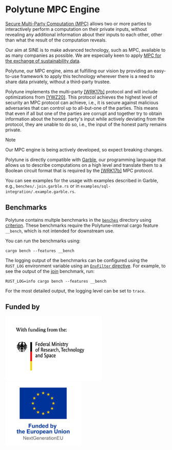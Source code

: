 # Polytune MPC Engine

[Secure Multi-Party Computation (MPC)](https://sine.foundation/library/002-smpc) allows two or more parties to interactively perform a computation on their private inputs, without revealing any additional information about their inputs to each other, other than what the result of the computation reveals.

Our aim at SINE is to make advanced technology, such as MPC, available to as many companies as possible. We are especially keen to apply  [MPC for the exchange of sustainability data](https://sine.foundation/library/sine-is-partnering-with-wbcsd-to-decarbonise-the-economy).

Polytune, our MPC engine, aims at fulfilling our vision by providing an easy-to-use framework to apply this technology wherever there is a need to share data privately, without a third-party trustee.

Polytune implements the multi-party [[WRK17b]](https://eprint.iacr.org/2017/189.pdf) protocol and will include optimizations from [[YWZ20]](https://eprint.iacr.org/2019/1104.pdf). This protocol achieves the highest level of security an MPC protocol can achieve, i.e., it is secure against malicious adversaries that can control up to all-but-one of the parties. This means that even if all but one of the parties are corrupt and together try to obtain information about the honest party's input while actively deviating from the protocol, they are unable to do so, i.e., the input of the honest party remains private.

> [!NOTE]
> Our MPC engine is being actively developed, so expect breaking changes.

Polytune is directly compatible with [Garble](https://github.com/sine-fdn/garble-lang), our programming language that allows us to describe computations on a high level and translate them to a Boolean circuit format that is required by the [[WRK17b]](https://eprint.iacr.org/2017/189.pdf) MPC protocol.

You can see examples for the usage with examples described in Garble, e.g., `benches/.join.garble.rs` or in `examples/sql-integration/.example.garble.rs`.

## Benchmarks

Polytune contains multple benchmarks in the [`benches`](./benches/) directory using [criterion](https://bheisler.github.io/criterion.rs/book/criterion_rs.html). These benchmarks require the Polytune-internal cargo feature `__bench`, which is not intended for downstream use.

You can run the benchmarks using:
```shell
cargo bench --features __bench
```

The logging output of the benchmarks can be configured using the `RUST_LOG` environment variable using an [`EnvFilter` directive](https://docs.rs/tracing-subscriber/latest/tracing_subscriber/filter/struct.EnvFilter.html). For example, to see the output of the [join](./benches/join.rs) benchmark, run:
```shell
RUST_LOG=info cargo bench --features __bench
```
For the most detailed output, the logging level can be set to `trace`.

## Funded by

<p float="left">
  <img src="BMBF_Logo.jpg" alt="With funding from the: Federal Ministry of Research, Technology and Space" height="200" />
  <img src="EU_Logo.png" alt="Funded by the European Union (NextGenerationEU)" height="200" />
</p>
